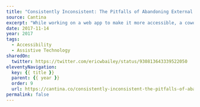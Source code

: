 ```yaml
---
title: "Consistently Inconsistent: The Pitfalls of Abandoning External Consistency"
source: Cantina
excerpt: "While working on a web app to make it more accessible, a coworker received an interesting request from the client’s QA department"
date: 2017-11-14
year: 2017
tags:
  - Accessibility
  - Assistive Technology
sharedOn:
  twitter: https://twitter.com/ericwbailey/status/930813643339522050
eleventyNavigation:
  key: {{ title }}
  parent: {{ year }}
  order: 9
  url: https://cantina.co/consistently-inconsistent-the-pitfalls-of-abandoning-external-consistency/
permalink: false
---
```

